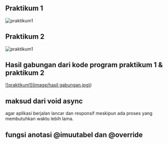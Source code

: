 ## Praktikum 1
![praktikum1]([image/praktikum1.jpg](https://github.com/03Yuma/Jobsheet9_Mobile/blob/master/image/hasil%20gabungan.jpg))
## Praktikum 2
![praktikum1]([image/praktikum2.jpg](https://github.com/03Yuma/Jobsheet9_Mobile/blob/master/image/praktikum1.jpg))

## Hasil gabungan dari kode program praktikum 1 & praktikum 2
[![praktikum1](image/hasil gabungan.jpg)](https://github.com/03Yuma/Jobsheet9_Mobile/blob/master/image/hasil%20gabunga.jpg))


## maksud dari void async 
agar aplikasi berjalan lancar dan responsif meskipun ada proses yang membutuhkan waktu lebih lama.

## fungsi anotasi @imuutabel dan @override
